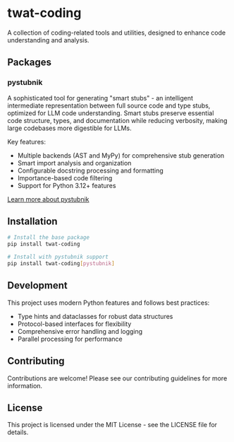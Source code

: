 # twat-coding

A collection of coding-related tools and utilities, designed to enhance code understanding and analysis.

## Packages

### pystubnik

A sophisticated tool for generating "smart stubs" - an intelligent intermediate representation between full source code and type stubs, optimized for LLM code understanding. Smart stubs preserve essential code structure, types, and documentation while reducing verbosity, making large codebases more digestible for LLMs.

Key features:
- Multiple backends (AST and MyPy) for comprehensive stub generation
- Smart import analysis and organization
- Configurable docstring processing and formatting
- Importance-based code filtering
- Support for Python 3.12+ features

[Learn more about pystubnik](src/twat_coding/pystubnik/README.md)

## Installation

```bash
# Install the base package
pip install twat-coding

# Install with pystubnik support
pip install twat-coding[pystubnik]
```

## Development

This project uses modern Python features and follows best practices:
- Type hints and dataclasses for robust data structures
- Protocol-based interfaces for flexibility
- Comprehensive error handling and logging
- Parallel processing for performance

## Contributing

Contributions are welcome! Please see our contributing guidelines for more information.

## License

This project is licensed under the MIT License - see the LICENSE file for details.
